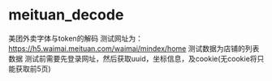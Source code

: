 # meituan_decode
美团外卖字体与token的解码
测试网址为：https://h5.waimai.meituan.com/waimai/mindex/home
测试数据为店铺的列表数据
测试前需要先登录网址，然后获取uuid，坐标信息，及cookie(无cookie将只能获取前5页)
